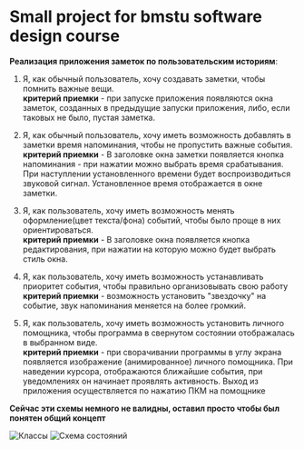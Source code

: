 # Small project for bmstu software design course
          
    
    
**Реализация приложения заметок по пользовательским историям**:  

1) Я, как обычный пользователь, хочу создавать заметки, чтобы помнить важные вещи.    
**критерий приемки** - при запуске приложения появляются окна заметок, созданных в предыдущие запуски приложения, либо, если таковых не было, пустая заметка.    
    
2) Я, как обычный пользователь, хочу иметь возможность добавлять в заметки время напоминания, чтобы не пропустить важные события.    
**критерий приемки** - В заголовке окна заметки появляется кнопка напоминания - при нажатии можно выбрать время срабатывания. При наступлении установленного времени будет воспроизводиться звуковой сигнал. Установленное время отображается в окне заметки.    
    
3) Я, как пользователь, хочу иметь возможность менять оформление(цвет текста/фона) событий, чтобы было проще в них ориентироваться.    
**критерий приемки** - В заголовке окна появляется кнопка редактирования, при нажатии на которую можно будет выбрать стиль окна.    
    
4) Я, как пользователь, хочу иметь возможность устанавливать приоритет события, чтобы правильно организовывать свою работу    
**критерий приемки** - возможность установить "звездочку" на событие, звук напоминания меняется на более громкий.    
    
5) Я, как пользователь, хочу иметь возможность установить личного помощника, чтобы программа в свернутом состоянии отображалась в выбранном виде.    
**критерий приемки** - при сворачивании программы в углу экрана появляется изображение (анимированное) личного помощника. При наведении курсора, отображаются ближайшие события, при уведомлениях он начинает проявлять активность. Выход из приложения осуществляется по нажатию ПКМ на помощнике

**Сейчас эти схемы немного не валидны, оставил просто чтобы был понятен общий концепт**

![Классы](https://user-images.githubusercontent.com/25571733/53519316-145b6800-3ae4-11e9-8fe5-8688b9f265b0.PNG)
![Схема состояний](https://user-images.githubusercontent.com/25571733/53519439-55ec1300-3ae4-11e9-92d0-064b8c395e28.PNG)
